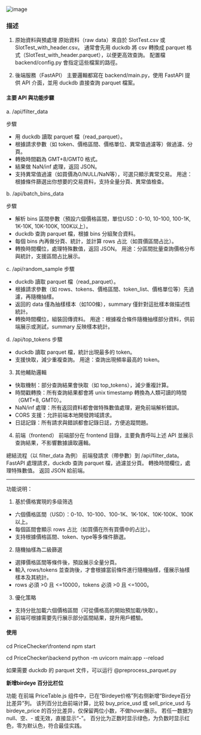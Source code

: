![image](https://github.com/user-attachments/assets/59721d32-2869-4553-a082-1a91c9de82e9)

### 描述

1. 原始資料與預處理
原始資料（raw data）來自於 SlotTest.csv 或 SlotTest_with_header.csv。
通常會先用 duckdb 將 csv 轉換成 parquet 格式（SlotTest_with_header.parquet），以便更高效查詢。
配置檔 backend/config.py 會指定這些檔案的路徑。

2. 後端服務（FastAPI）
主要邏輯都寫在 backend/main.py，使用 FastAPI 提供 API 介面，並用 duckdb 直接查詢 parquet 檔案。

#### 主要 API 與功能步驟

a. /api/filter_data

步驟
  - 用 duckdb 讀取 parquet 檔（read_parquet）。
  - 根據請求參數（如 token、價格區間、價格單位、異常值過濾等）做過濾、分頁。
  - 轉換時間戳為 GMT+8/GMT0 格式。
  - 結果做 NaN/inf 處理，返回 JSON。
  - 支持異常值過濾（如買價為0/NULL/NaN等），可選只顯示異常交易。
用途：根據條件篩選出你想要的交易資料，支持全量分頁、異常值檢查。

b. /api/batch_bins_data

步驟
  - 解析 bins 區間參數（預設六個價格區間，單位USD：0-10, 10-100, 100-1K, 1K-10K, 10K-100K, 100K以上）。
  - duckdb 查詢 parquet 檔，根據 bins 分組聚合資料。
  - 每個 bins 內再做分頁、統計，並計算 rows 占比（如買價區間占比）。
  - 轉換時間欄位，處理特殊數值，返回 JSON。
用途：分區間批量查詢價格分布與統計，支援區間占比展示。

c. /api/random_sample
步驟
  - duckdb 讀取 parquet 檔（read_parquet）。
  - 根據請求參數（如 rows、tokens、價格區間、token_list、價格單位等）先過濾，再隨機抽樣。
  - 返回的 data 僅為抽樣樣本（如100條），summary 僅針對這批樣本做描述性統計。
  - 轉換時間欄位，組裝回傳資料。
用途：根據複合條件隨機抽樣部分資料，供前端展示或測試，summary 反映樣本統計。

d. /api/top_tokens
步驟
  - duckdb 讀取 parquet 檔，統計出現最多的 token。
  - 支援快取，減少重複查詢。
用途：查詢出現頻率最高的 token。

3. 其他輔助邏輯
- 快取機制：部分查詢結果會快取（如 top_tokens），減少重複計算。
- 時間戳轉換：所有查詢結果都會將 unix timestamp 轉換為人類可讀的時間（GMT+8, GMT0）。
- NaN/inf 處理：所有返回資料都會做特殊數值處理，避免前端解析錯誤。
- CORS 支援：允許前端本地開發跨域請求。
- 日誌記錄：所有請求與錯誤都會記錄日誌，方便追蹤問題。

4. 前端（frontend）
前端部分在 frontend 目錄，主要負責呼叫上述 API 並展示查詢結果，不影響數據讀取邏輯。

總結流程（以 filter_data 為例）
前端發請求（帶參數）到 /api/filter_data。
FastAPI 處理請求，duckdb 查詢 parquet 檔，過濾並分頁。
轉換時間欄位，處理特殊數值。
返回 JSON 給前端。

---

功能说明：

1. 基於價格實現的多级筛选
- 六個價格區間（USD）：0-10、10-100、100-1K、1K-10K、10K-100K、100K以上。
- 每個區間會顯示 rows 占比（如買價在所有買價中的占比）。
- 支持根據價格區間、token、type等多條件篩選。

2. 隨機抽樣為二級篩選
- 選擇價格區間等條件後，預設展示全量分頁。
- 輸入 rows/tokens 並查詢後，才會根據當前條件進行隨機抽樣，僅展示抽樣樣本及其統計。
- rows 必須 >0 且 <=10000，tokens 必須 >0 且 <=1000。

3. 優化策略
- 支持分批加載六個價格區間（可從價格高的開始預加載/快取）。
- 前端可根據需要先行展示部分區間結果，提升用戶體驗。

#### 使用

cd PriceChecker\frontend
npm start

cd PriceChecker\backend
python -m uvicorn main:app --reload

如果需要 duckdb 的 parquet 文件，可以运行 @preprocess_parquet.py

**新增birdeye 百分比栏位**

功能
在前端 PriceTable.js 组件中，已在“Birdeye价格”列右侧新增“Birdeye百分比差异”列。
该列百分比由前端计算，比较 buy_price_usd 或 sell_price_usd 与 birdeye_price 的百分比差异，仅保留两位小数，不做hover展示。
若任一数据为 null、空、- 或无效，直接显示“-”。
百分比为正数时显示绿色，为负数时显示红色，零为默认色，符合最佳实践。